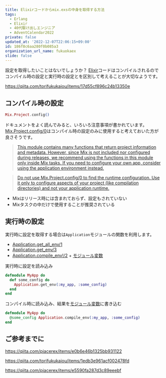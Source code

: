 ```yaml
---
title: Elixirコードからmix.exsの中身を取得する方法
tags:
  - Erlang
  - Elixir
  - 40代駆け出しエンジニア
  - AdventCalendar2022
private: false
updated_at: '2022-12-07T22:06:15+09:00'
id: 186f8c6aa280f0b085a3
organization_url_name: fukuokaex
slide: false
---
```


[Elixir]: https://elixir-lang.org/
[Erlang]: https://www.erlang.org/
[Phoenix]: https://www.phoenixframework.org/
[Nerves]: https://hexdocs.pm/nerves
[Livebook]: https://livebook.dev/
[IEx]: https://elixirschool.com/ja/lessons/basics/basics/#%E5%AF%BE%E8%A9%B1%E3%83%A2%E3%83%BC%E3%83%89
[Mix.Project]: https://hexdocs.pm/mix/Mix.Project.html
[Mix.Project.config/0]: https://hexdocs.pm/mix/Mix.Project.html#config/0
[Mix.Projec - Invoking this module]: https://hexdocs.pm/mix/Mix.Project.html#module-invoking-this-module
[Application.get_all_env/1]: https://hexdocs.pm/elixir/Application.html#get_all_env/1
[Application.get_env/3]: https://hexdocs.pm/elixir/Application.html#get_env/3
[Application.compile_env!/2]: https://hexdocs.pm/elixir/Application.html#compile_env!/2
[Module attributes]: https://elixir-lang.org/getting-started/module-attributes.html#as-constants


設定を取得したいことはないでしょうか？
[Elixir]コードはコンパイルされるのでコンパイル時の設定と実行時の設定とを区別して考えることが大切なようです。

https://qiita.com/torifukukaiou/items/17d55cf896c24b13350e

## コンパイル時の設定

```elixir
Mix.Project.config()
```

ドキュメントをよく読んでみると、いろいろ注意事項が書かれています。[Mix.Project.config/0]はコンパイル時の設定のみに使用すると考えておいた方が良さそうです。

> [This module contains many functions that return project information and metadata. However, since Mix is not included nor configured during releases, we recommend using the functions in this module only inside Mix tasks. If you need to configure your own app, consider using the application environment instead.][Mix.Projec - Invoking this module]

> [Do not use Mix.Project.config/0 to find the runtime configuration. Use it only to configure aspects of your project (like compilation directories) and not your application runtime.][Mix.Project.config/0]


- Mixはリリース時には含まれておらず、設定もされていない
- Mixタスクの中だけで使用することが推奨されている

## 実行時の設定

実行時に設定を取得する場合は`Application`モジュールの関数を利用します。

- [Application.get_all_env/1]
- [Application.get_env/3]
- [Application.compile_env!/2] + [モジュール変数][Module attributes]


実行時に設定を読み込み

```elixir
defmodule MyApp do
  def some_config do
    Application.get_env(:my_app, :some_config)
  end
end
```

コンパイル時に読み込み、結果を[モジュール変数][Module attributes]に書き込む

```elixir
defmodule MyApp do
  @some_config Application.compile_env(:my_app, :some_config)
end
```

## ご参考までに

https://qiita.com/piacerex/items/e0b6e46b1325bb931122

https://qiita.com/torifukukaiou/items/1edb3e961acf002478fd

https://qiita.com/piacerex/items/e5590fa287d3c89eeebf
